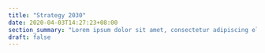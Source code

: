 ```yaml
---
title: "Strategy 2030"
date: 2020-04-03T14:27:23+08:00
section_summary: "Lorem ipsum dolor sit amet, consectetur adipiscing elit. Aliquam posuere sit amet metus id auctor. Duis eget ante nisl. Aenean auctor purus eget finibus consequat. Sed a urna urna. Aliquam pharetra, risus sed egestas mattis, purus risus accumsan nisl, quis molestie ligula augue eget tellus. Vivamus ut massa congue, suscipit magna sed, volutpat metus. Curabitur venenatis felis sit amet quam consequat, eu fringilla est finibus. Duis at leo a nisl dictum laoreet id sit amet elit. Ut pellentesque dui ut eleifend dictum. Morbi sed maximus ligula. Nullam auctor luctus urna, a consectetur ante convallis eu. Morbi ut orci felis. Curabitur eu sagittis nunc. Etiam quis ipsum at justo finibus fermentum gravida non massa. Vivamus mattis, eros a iaculis ornare, ex lectus gravida odio, a euismod arcu dui ut sem."
draft: false
---
```



